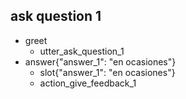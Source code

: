 ## ask question 1
* greet
    - utter_ask_question_1
* answer{"answer_1": "en ocasiones"}
    - slot{"answer_1": "en ocasiones"}
    - action_give_feedback_1
    